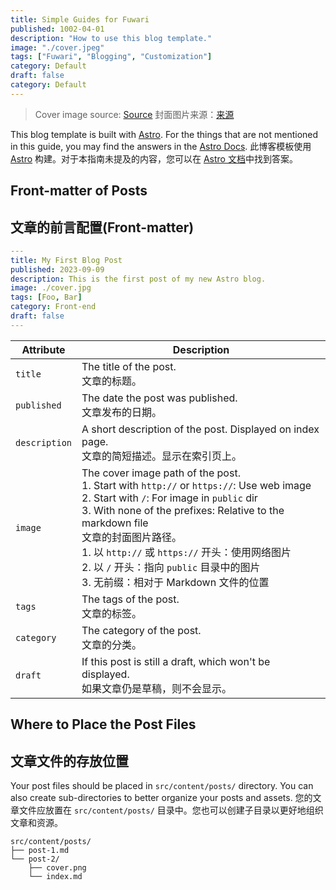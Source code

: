 ```yaml
---
title: Simple Guides for Fuwari
published: 1002-04-01
description: "How to use this blog template."
image: "./cover.jpeg"
tags: ["Fuwari", "Blogging", "Customization"]
category: Default
draft: false
category: Default
---
```


> Cover image source: [Source](https://image.civitai.com/xG1nkqKTMzGDvpLrqFT7WA/208fc754-890d-4adb-9753-2c963332675d/width=2048/01651-1456859105-(colour_1.5),girl,_Blue,yellow,green,cyan,purple,red,pink,_best,8k,UHD,masterpiece,male%20focus,%201boy,gloves,%20ponytail,%20long%20hair,.jpeg)
> 封面图片来源：[来源](https://image.civitai.com/xG1nkqKTMzGDvpLrqFT7WA/208fc754-890d-4adb-9753-2c963332675d/width=2048/01651-1456859105-(colour_1.5),girl,_Blue,yellow,green,cyan,purple,red,pink,_best,8k,UHD,masterpiece,male%20focus,%201boy,gloves,%20ponytail,%20long%20hair,.jpeg)

This blog template is built with [Astro](https://astro.build/). For the things that are not mentioned in this guide, you may find the answers in the [Astro Docs](https://docs.astro.build/).
此博客模板使用 [Astro](https://astro.build/) 构建。对于本指南未提及的内容，您可以在 [Astro 文档](https://docs.astro.build/)中找到答案。

## Front-matter of Posts
## 文章的前言配置(Front-matter)

```yaml
---
title: My First Blog Post
published: 2023-09-09
description: This is the first post of my new Astro blog.
image: ./cover.jpg
tags: [Foo, Bar]
category: Front-end
draft: false
---
```

| Attribute     | Description                                                                                                                                                                                                 |
|---------------|-------------------------------------------------------------------------------------------------------------------------------------------------------------------------------------------------------------|
| `title`       | The title of the post. <br/> 文章的标题。                                                                                                                                                                 |
| `published`   | The date the post was published. <br/> 文章发布的日期。                                                                                                                                                    |
| `description` | A short description of the post. Displayed on index page. <br/> 文章的简短描述。显示在索引页上。                                                                                                           |
| `image`       | The cover image path of the post.<br/>1. Start with `http://` or `https://`: Use web image<br/>2. Start with `/`: For image in `public` dir<br/>3. With none of the prefixes: Relative to the markdown file <br/> 文章的封面图片路径。<br/>1. 以 `http://` 或 `https://` 开头：使用网络图片<br/>2. 以 `/` 开头：指向 `public` 目录中的图片<br/>3. 无前缀：相对于 Markdown 文件的位置 |
| `tags`        | The tags of the post. <br/> 文章的标签。                                                                                                                                                                  |
| `category`    | The category of the post. <br/> 文章的分类。                                                                                                                                                             |
| `draft`       | If this post is still a draft, which won't be displayed. <br/> 如果文章仍是草稿，则不会显示。                                                                                                           |

## Where to Place the Post Files
## 文章文件的存放位置

Your post files should be placed in `src/content/posts/` directory. You can also create sub-directories to better organize your posts and assets.
您的文章文件应放置在 `src/content/posts/` 目录中。您也可以创建子目录以更好地组织文章和资源。

```
src/content/posts/
├── post-1.md
└── post-2/
    ├── cover.png
    └── index.md
```
